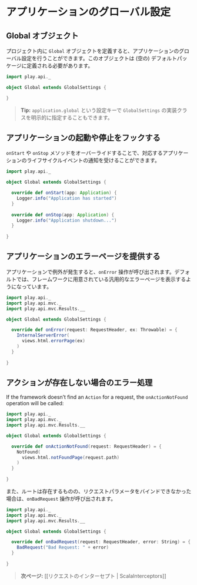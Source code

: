 <!-- translated -->
<!--
# Application global settings
-->
# アプリケーションのグローバル設定

<!--
## The Global object
-->
## Global オブジェクト

<!--
Defining a `Global` object in your project allows you to handle global settings for your application. This object must be defined in the default (empty) package.
-->
プロジェクト内に `Global` オブジェクトを定義すると、アプリケーションのグローバル設定を行うことができます。このオブジェクトは (空の) デフォルトパッケージに定義される必要があります。

```scala
import play.api._

object Global extends GlobalSettings {

}
```

<!--
> **Tip:** You can also specify a custom `GlobalSettings` implementation class name using the `application.global` configuration key.
-->
> **Tip:** `application.global` という設定キーで `GlobalSettings` の実装クラスを明示的に指定することもできます。

<!--
## Hooking into application start and stop events
-->
## アプリケーションの起動や停止をフックする

<!--
You can override the `onStart` and `onStop` methods to be notified of the events in the application life-cycle:
-->
`onStart` や `onStop` メソッドをオーバーライドすることで、対応するアプリケーションのライフサイクルイベントの通知を受けることができます。

```scala
import play.api._

object Global extends GlobalSettings {

  override def onStart(app: Application) {
    Logger.info("Application has started")
  }  
  
  override def onStop(app: Application) {
    Logger.info("Application shutdown...")
  }  
    
}
```

<!--
## Providing an application error page
-->
## アプリケーションのエラーページを提供する

<!--
When an exception occurs in your application, the `onError` operation will be called. The default is to use the internal framework error page:
-->
アプリケーションで例外が発生すると、`onError` 操作が呼び出されます。デフォルトでは、フレームワークに用意されている汎用的なエラーページを表示するようになっています。

```scala
import play.api._
import play.api.mvc._
import play.api.mvc.Results.__

object Global extends GlobalSettings {

  override def onError(request: RequestHeader, ex: Throwable) = {
    InternalServerError(
      views.html.errorPage(ex)
    )
  }  
    
}
```

<!--
## Handling missing actions and binding errors
-->
## アクションが存在しない場合のエラー処理

If the framework doesn’t find an `Action` for a request, the `onActionNotFound` operation will be called:

```scala
import play.api._
import play.api.mvc._
import play.api.mvc.Results.__

object Global extends GlobalSettings {

  override def onActionNotFound(request: RequestHeader) = {
    NotFound(
      views.html.notFoundPage(request.path)
    )
  }  
    
}
```

<!--
The `onBadRequest` operation will be called if a route was found, but it was not possible to bind the request parameters:
-->
また、ルートは存在するものの、リクエストパラメータをバインドできなかった場合は、`onBadRequest` 操作が呼び出されます。

```scala
import play.api._
import play.api.mvc._
import play.api.mvc.Results.__

object Global extends GlobalSettings {

  override def onBadRequest(request: RequestHeader, error: String) = {
    BadRequest("Bad Request: " + error)
  }  
    
}
```

<!--
> **Next:** [[Intercepting requests | ScalaInterceptors]]
-->
> **次ページ:** [[リクエストのインターセプト | ScalaInterceptors]]